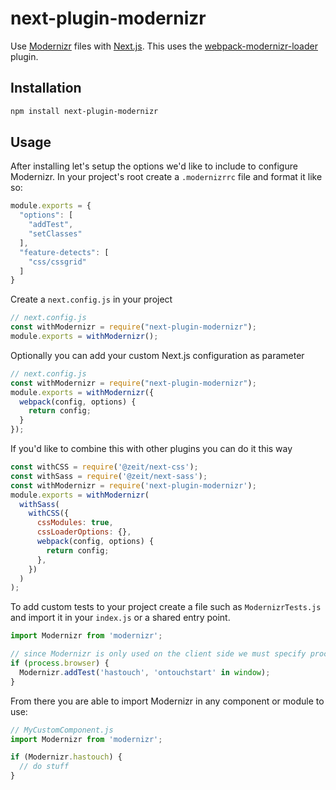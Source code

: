 # next-plugin-modernizr

Use [Modernizr](https://modernizr.com/) files with [Next.js](https://github.com/zeit/next.js).
This uses the [webpack-modernizr-loader](https://www.npmjs.com/package/webpack-modernizr-loader) plugin.

## Installation

```sh
npm install next-plugin-modernizr
```

## Usage

After installing let's setup the options we'd like to include to configure Modernizr.
In your project's root create a `.modernizrrc` file and format it like so:

```js
module.exports = {
  "options": [
    "addTest",
    "setClasses"
  ],
  "feature-detects": [
    "css/cssgrid"
  ]
}
```

Create a `next.config.js` in your project

```js
// next.config.js
const withModernizr = require("next-plugin-modernizr");
module.exports = withModernizr();
```

Optionally you can add your custom Next.js configuration as parameter

```js
// next.config.js
const withModernizr = require("next-plugin-modernizr");
module.exports = withModernizr({
  webpack(config, options) {
    return config;
  }
});
```

If you'd like to combine this with other plugins you can do it this way

```js
const withCSS = require('@zeit/next-css');
const withSass = require('@zeit/next-sass');
const withModernizr = require('next-plugin-modernizr');
module.exports = withModernizr(
  withSass(
    withCSS({
      cssModules: true,
      cssLoaderOptions: {},
      webpack(config, options) {
        return config;
      },
    })
  )
);
```

To add custom tests to your project create a file such as `ModernizrTests.js` and import it in your `index.js` or a shared entry point.

```js
import Modernizr from 'modernizr';

// since Modernizr is only used on the client side we must specify process.browser
if (process.browser) {
  Modernizr.addTest('hastouch', 'ontouchstart' in window);
}
```

From there you are able to import Modernizr in any component or module to use:

```js
// MyCustomComponent.js
import Modernizr from 'modernizr';

if (Modernizr.hastouch) {
  // do stuff
}
```